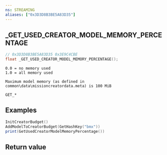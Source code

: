 ```yaml
---
ns: STREAMING
aliases: ["0x3D3D8B3BE5A83D35"]
---
```

## _GET_USED_CREATOR_MODEL_MEMORY_PERCENTAGE

```c
// 0x3D3D8B3BE5A83D35 0x3E9C4CBE
float _GET_USED_CREATOR_MODEL_MEMORY_PERCENTAGE();
```

```
0.0 = no memory used
1.0 = all memory used

Maximum model memory (as defined in common\data\missioncreatordata.meta) is 100 MiB

GET_*
```

## Examples
```lua
InitCreatorBudget()
AddModelToCreatorBudget(GetHashKey("bmx"))
print(GetUsedCreatorModelMemoryPercentage())
```

## Return value
